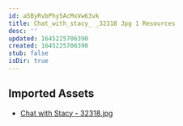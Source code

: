 ```yaml
---
id: a5ByRvbPhy5AcMxVw63vk
title: Chat_with_stacy_ _32318 Jpg 1 Resources
desc: ''
updated: 1645225706390
created: 1645225706390
stub: false
isDir: true
---
```

## Imported Assets
- [Chat with Stacy - 32318.jpg](/assets/chat-with-stacy---32318.jpg)
